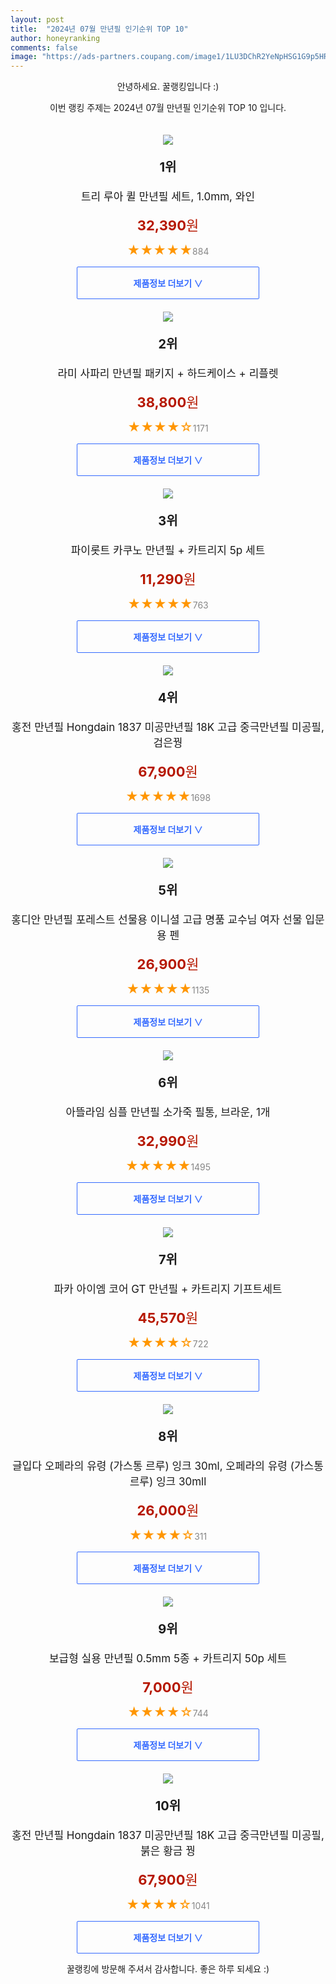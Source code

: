 ```yaml
---
layout: post
title:  "2024년 07월 만년필 인기순위 TOP 10"
author: honeyranking
comments: false
image: "https://ads-partners.coupang.com/image1/1LU3DChR2YeNpHSG1G9p5HR839OHyOLC61ML7D10x8Fyrswg9VuaFOEzRV3U-Ss0nfi2EEtdTpCfeLtoahMm0Nfv7LWkN_wqetzscqYZCsgt1ED9cxU2ekzJ2zr8KpMH6uY7nw8fsl-esVk-t0s0jZcJg3d0m3uLyxlM--1l8CLYRuNVlW_Vk12e7pLIomFexJ2PEikUca7D2OHaQQ_AlMNJQM-YbKWMNjxsPXxq7WseHdqiEoGGbvdj3mxJRQVYpNojDVEk38A40TCnbsn8QFRaxFm4wLJdGGycosQiAA=="
---
```

<p style="text-align: center;">안녕하세요. 꿀랭킹입니다 :)</p>
<p style="text-align: center;">이번 랭킹 주제는 2024년 07월 만년필 인기순위 TOP 10 입니다.</p><center><img src="https://ads-partners.coupang.com/image1/1LU3DChR2YeNpHSG1G9p5HR839OHyOLC61ML7D10x8Fyrswg9VuaFOEzRV3U-Ss0nfi2EEtdTpCfeLtoahMm0Nfv7LWkN_wqetzscqYZCsgt1ED9cxU2ekzJ2zr8KpMH6uY7nw8fsl-esVk-t0s0jZcJg3d0m3uLyxlM--1l8CLYRuNVlW_Vk12e7pLIomFexJ2PEikUca7D2OHaQQ_AlMNJQM-YbKWMNjxsPXxq7WseHdqiEoGGbvdj3mxJRQVYpNojDVEk38A40TCnbsn8QFRaxFm4wLJdGGycosQiAA==" style="margin-top:20px" /></center><p style="text-align: center; font-size: 20px"><b>1위</b></p><p style="text-align: center; font-size: 17px">트리 루아 퀼 만년필 세트, 1.0mm, 와인</p><p style="text-align: center;"><span style="color: #b61800; font-size: 22px;"><b>32,390</b>원</span></p><p style="text-align: center;"><span style="color: #ff9600; font-size: 20px;">★★★★★</span><span style="color: #878787;">884</span></p><center><a href="https://link.coupang.com/re/AFFSDP?lptag=AF3899140&subid=honeyrank&pageKey=269212947&itemId=845498918&vendorItemId=5150344717&traceid=V0-153-0123c26041eb080d&clickBeacon=615f5f00-4892-11ef-8aa8-720008bf0aac%7E3&requestid=20240723102500763083061687&token=31850C%7CMIXED"><div style="font-size: 14px; display: inline-block; padding: 15px 90px; color: #346aff; border-radius: 2px; border: 1px solid #346aff; cursor: pointer;"><b>제품정보 더보기 &or;</b></div></a></center><center><img src="https://ads-partners.coupang.com/image1/Ph-kqBJMCZ-X1hycPt0NK_h2fQnMveg-5yuhHolSrCknLUYgYxk36_0fVOtIFE0_OJGHp6iPv86p1MwZrHcymwcPbb8dbFaDZBlFoPwQ0lVeVOBww-ouzhEcAqIijtWpH2RF62osSpD-xEdPjwqRRqk1puEFSZOswJYt9dTSfVEPERz1TsiV5eNpJ8evCjyYqSdM2B54MmRmfhKZrlh7HAY1f3BzXkEo10jgC3A93gW4ensJ5yiWpB2bnJxVMUXfprnm6uC_ePkDglDC_V69irX6VqFczZWaNcQ=" style="margin-top:20px" /></center><p style="text-align: center; font-size: 20px"><b>2위</b></p><p style="text-align: center; font-size: 17px">라미 사파리 만년필 패키지 + 하드케이스 + 리플렛</p><p style="text-align: center;"><span style="color: #b61800; font-size: 22px;"><b>38,800</b>원</span></p><p style="text-align: center;"><span style="color: #ff9600; font-size: 20px;">★★★★☆</span><span style="color: #878787;">1171</span></p><center><a href="https://link.coupang.com/re/AFFSDP?lptag=AF3899140&subid=honeyrank&pageKey=7863266273&itemId=21463190562&vendorItemId=3009228849&traceid=V0-153-f4d6a7d6371fd9ce&requestid=20240723102500763083061687&token=31850C%7CMIXED"><div style="font-size: 14px; display: inline-block; padding: 15px 90px; color: #346aff; border-radius: 2px; border: 1px solid #346aff; cursor: pointer;"><b>제품정보 더보기 &or;</b></div></a></center><center><img src="https://ads-partners.coupang.com/image1/ttfDSvfMRyn4eJ_GtlOhUCb15DTihF3DXHbtjO6rbHW-7FKkN7z2vH8AbVPBJigwdODb_KtjvVZzEc9F_e8L-qVJ6NuUe25dn1FB5LJVOkqRKmKuaKf4ro2cLh6E_dDyKEng-wiZ4_y8MdM282LkB3dT0UtvqchPTgYyZ_Byt6wrJe6uLnOxomRjxHH0EiH5NaE_93Nis75b8p4cOAz__gZoc7EutoM5uAgJbN-w4CVwdBmn8nhdIXJJAX2rL2rJgkySEeYhZHygAoeMtnz8tKb5vA==" style="margin-top:20px" /></center><p style="text-align: center; font-size: 20px"><b>3위</b></p><p style="text-align: center; font-size: 17px">파이롯트 카쿠노 만년필 + 카트리지 5p 세트</p><p style="text-align: center;"><span style="color: #b61800; font-size: 22px;"><b>11,290</b>원</span></p><p style="text-align: center;"><span style="color: #ff9600; font-size: 20px;">★★★★★</span><span style="color: #878787;">763</span></p><center><a href="https://link.coupang.com/re/AFFSDP?lptag=AF3899140&subid=honeyrank&pageKey=5709031684&itemId=9513459006&vendorItemId=76798247355&traceid=V0-153-da7702ac38cda0f7&requestid=20240723102500763083061687&token=31850C%7CMIXED"><div style="font-size: 14px; display: inline-block; padding: 15px 90px; color: #346aff; border-radius: 2px; border: 1px solid #346aff; cursor: pointer;"><b>제품정보 더보기 &or;</b></div></a></center><center><img src="https://ads-partners.coupang.com/image1/It_p_mIqW3qY5K5lIggMuFcNnDffLznNCLy9rdfrLXgSDA0UQ2BH20PGApuV_3wCmymsdwJLcnZr1dhVpzGnKWZHOiML0qOW_dWsGikji_p4E7qtjvjTDrBBaHa59MOto2O-zvZ66XGrHnZfFVzUH39xm2uUkHP4uy6it5GxGLhKAfOiIAcnYubDpE7Dovdfy_vTR-Vx3fohaS2FcWCN4tWSCuUq20dGdJL80WtKzO1Y8RXE13c6uC50dpryYV7FUq8E79_HBNyB5xSMx1yDjpWyQLYNZkD9vcXo68pF7NhgTqe_o1hbUDH4Jz5O5w==" style="margin-top:20px" /></center><p style="text-align: center; font-size: 20px"><b>4위</b></p><p style="text-align: center; font-size: 17px">홍전 만년필 Hongdain 1837 미공만년필 18K 고급 중극만년필 미공필, 검은꿩</p><p style="text-align: center;"><span style="color: #b61800; font-size: 22px;"><b>67,900</b>원</span></p><p style="text-align: center;"><span style="color: #ff9600; font-size: 20px;">★★★★★</span><span style="color: #878787;">1698</span></p><center><a href="https://link.coupang.com/re/AFFSDP?lptag=AF3899140&subid=honeyrank&pageKey=7031147540&itemId=17352505014&vendorItemId=84522737118&traceid=V0-153-7d9250907af27cd7&clickBeacon=615f5f00-4892-11ef-845a-55bba0cb2c07%7E3&requestid=20240723102500763083061687&token=31850C%7CMIXED"><div style="font-size: 14px; display: inline-block; padding: 15px 90px; color: #346aff; border-radius: 2px; border: 1px solid #346aff; cursor: pointer;"><b>제품정보 더보기 &or;</b></div></a></center><center><img src="https://ads-partners.coupang.com/image1/AnNa6KG9M2Ep5n-VAgJXtIhxMyAgmbCnOi1DJ6per_46EnJIgfef7HNxp2DOyT1l0v9Fym1MBtrOlepYqP5lwFpLMCZpK-Jx9tpmNaq4S_NBP-Sd16DH2GhxmOzMkCfBAWxO7F4VQ35dqGoLO3kQDa5zJyHUihe6dE3oUNhSZFMhmvLXcp_woRLkob8wSFoeaW9cTpSMImXeYsyl_BnsvcVmbiBXei59MPbccIDPV5CzaZTgoJG71VVKa6fixeEuQEGofzjesDTXEmnqf74x_FAy5qW-QZxogir-yXubtCHFU-NEJHyh2m0=" style="margin-top:20px" /></center><p style="text-align: center; font-size: 20px"><b>5위</b></p><p style="text-align: center; font-size: 17px">홍디안 만년필 포레스트 선물용 이니셜 고급 명품 교수님 여자 선물 입문용 펜</p><p style="text-align: center;"><span style="color: #b61800; font-size: 22px;"><b>26,900</b>원</span></p><p style="text-align: center;"><span style="color: #ff9600; font-size: 20px;">★★★★★</span><span style="color: #878787;">1135</span></p><center><a href="https://link.coupang.com/re/AFFSDP?lptag=AF3899140&subid=honeyrank&pageKey=6155160813&itemId=11909446698&vendorItemId=86052006149&traceid=V0-153-9a50803f13137291&requestid=20240723102500763083061687&token=31850C%7CMIXED"><div style="font-size: 14px; display: inline-block; padding: 15px 90px; color: #346aff; border-radius: 2px; border: 1px solid #346aff; cursor: pointer;"><b>제품정보 더보기 &or;</b></div></a></center><center><img src="https://ads-partners.coupang.com/image1/lmj2w2IMGsyaSi6NlqMsPggGkDvsWgL5m4jYbFaGwOfRlGtUCfQ7nY4tLmqe_3sDowPI04tXUzjwsjWYvGlgrNFMT5gIjp7ew94tNSk2hmjd5tQrJoz3ix32CQlfaJLRX8yRJDKdjZ2WA1kNZ7qBw9HOoE5LlvMqfQ2zeQdKD8nesVeOD63nvpckMsDI2E-hKuE2LxtujCY5CivGzAjajmfWXe3F9leIo_YEVe0b8Tg2d03rzPCzv3nCIUfWDJFKHsbi1OBDnGh6pebi7fQAJ3v1v1fm1lEOyBgh99n2m8U=" style="margin-top:20px" /></center><p style="text-align: center; font-size: 20px"><b>6위</b></p><p style="text-align: center; font-size: 17px">아뜰라임 심플 만년필 소가죽 필통, 브라운, 1개</p><p style="text-align: center;"><span style="color: #b61800; font-size: 22px;"><b>32,990</b>원</span></p><p style="text-align: center;"><span style="color: #ff9600; font-size: 20px;">★★★★★</span><span style="color: #878787;">1495</span></p><center><a href="https://link.coupang.com/re/AFFSDP?lptag=AF3899140&subid=honeyrank&pageKey=6759371439&itemId=15836050997&vendorItemId=88377081965&traceid=V0-153-7ec3aba031be3cd1&clickBeacon=615f5f00-4892-11ef-8de0-cdc59ef23db1%7E3&requestid=20240723102500763083061687&token=31850C%7CMIXED"><div style="font-size: 14px; display: inline-block; padding: 15px 90px; color: #346aff; border-radius: 2px; border: 1px solid #346aff; cursor: pointer;"><b>제품정보 더보기 &or;</b></div></a></center><center><img src="https://ads-partners.coupang.com/image1/jkh63PtQjkfb6O31jtMqMI1jARH6slb2aoJd2b_1A_cVKBR3vBohSMlMvYzPgCgLx-FCQMAes-AgH0HZgSkfzVbo_TDpMthQwYKH_Va5g41xLGlLzUlQGALXWNg7ZQwyULUXvkAXbzgg11mdW_QPxMTb0CqI_gXNf9v9SebfQTmhmPQSW8jd1h1jehhyNhGQLLmy31f3NxDzBpcMIo67MS8jcEnXC0C0t0YExjDRbh4V971pc2Ig1AiUR7SNwFk6MKugduysxy37pdNQtdkuvvbu1js_qngAmQ==" style="margin-top:20px" /></center><p style="text-align: center; font-size: 20px"><b>7위</b></p><p style="text-align: center; font-size: 17px">파카 아이엠 코어 GT 만년필 + 카트리지 기프트세트</p><p style="text-align: center;"><span style="color: #b61800; font-size: 22px;"><b>45,570</b>원</span></p><p style="text-align: center;"><span style="color: #ff9600; font-size: 20px;">★★★★☆</span><span style="color: #878787;">722</span></p><center><a href="https://link.coupang.com/re/AFFSDP?lptag=AF3899140&subid=honeyrank&pageKey=5156884476&itemId=7094940747&vendorItemId=74386901799&traceid=V0-153-6c6f15c114bbaa25&requestid=20240723102500763083061687&token=31850C%7CMIXED"><div style="font-size: 14px; display: inline-block; padding: 15px 90px; color: #346aff; border-radius: 2px; border: 1px solid #346aff; cursor: pointer;"><b>제품정보 더보기 &or;</b></div></a></center><center><img src="https://ads-partners.coupang.com/image1/iI_VjD5r4KGlEAoTiOwzbUGYTDxFZnk2joZVM4YSkait2z0JtM3cs4vDeP0mXbN-icbx0k_KnZKXEIcdimBB5c-u78XYjY8ESovyo8GyZedDrdmMFdv_n03i6pyoBYShVODraoIye_3sUubdS-U7fgnyRdVEPERpxgLq5rWp9pR_AAuU0hjqClQJbpQ6jBjAR0yu-u61j3B7KXk0nLngVGmneux5BC6xzAatrg1ZvSzpu4UgYxXjuHD1K0o_E-tpO65W2T3JIsBAEgmOQExeaYqdCCPSZzaOqsLEA7u7CgniHCdefkGzIT0SFGo8AAPQ" style="margin-top:20px" /></center><p style="text-align: center; font-size: 20px"><b>8위</b></p><p style="text-align: center; font-size: 17px">글입다 오페라의 유령 (가스통 르루) 잉크 30ml, 오페라의 유령 (가스통 르루) 잉크 30mll</p><p style="text-align: center;"><span style="color: #b61800; font-size: 22px;"><b>26,000</b>원</span></p><p style="text-align: center;"><span style="color: #ff9600; font-size: 20px;">★★★★☆</span><span style="color: #878787;">311</span></p><center><a href="https://link.coupang.com/re/AFFSDP?lptag=AF3899140&subid=honeyrank&pageKey=7193950860&itemId=18169527913&vendorItemId=88184981917&traceid=V0-153-45f14fcb58a76333&clickBeacon=615f5f00-4892-11ef-a092-8150c1bdbbc3%7E3&requestid=20240723102500763083061687&token=31850C%7CMIXED"><div style="font-size: 14px; display: inline-block; padding: 15px 90px; color: #346aff; border-radius: 2px; border: 1px solid #346aff; cursor: pointer;"><b>제품정보 더보기 &or;</b></div></a></center><center><img src="https://ads-partners.coupang.com/image1/R-6y2BwbdjfN8cUAR8CVXNEq0NmQBaZ8jNIeRIF5rdkVCAKjIJsbMeCHI3klJSbMLBrgntcIFLIy0WVg0x203cDhyq4QMNmkm5W3AHmh9JNuom6p6t4vC0_5ES2uVKIWfYbZQepZ7zKpBd_lQxBWbjtFRX_h13tz0VPqz9dH4sTdGBEOXULehJx6LI6rj8gfnHxBlHfu272bmBRfBlhYu2CwcHohwUk2WcdmMsoGb0gbjA3s-aNitZ54lGFf7xxfUYi9HzpomWhFEKhGUEDiYVpuJkgDBiicEQ==" style="margin-top:20px" /></center><p style="text-align: center; font-size: 20px"><b>9위</b></p><p style="text-align: center; font-size: 17px">보급형 실용 만년필 0.5mm 5종  + 카트리지 50p 세트</p><p style="text-align: center;"><span style="color: #b61800; font-size: 22px;"><b>7,000</b>원</span></p><p style="text-align: center;"><span style="color: #ff9600; font-size: 20px;">★★★★☆</span><span style="color: #878787;">744</span></p><center><a href="https://link.coupang.com/re/AFFSDP?lptag=AF3899140&subid=honeyrank&pageKey=6375011803&itemId=13519009065&vendorItemId=80772980075&traceid=V0-153-2c433887ae8ce564&requestid=20240723102500763083061687&token=31850C%7CMIXED"><div style="font-size: 14px; display: inline-block; padding: 15px 90px; color: #346aff; border-radius: 2px; border: 1px solid #346aff; cursor: pointer;"><b>제품정보 더보기 &or;</b></div></a></center><center><img src="https://ads-partners.coupang.com/image1/fz-KAU112SGxCx0Uf3W9rYt_YV54iyJmtBDL5K-PJaYNMq_82z5FWUoWPuzeu9g4l0GqdVgKccN3HCDlDujysKx2CStHm_Q0XPmHDbKWGpX-5JpMLyk39trN8UOxrC6JpUNV3sv3cFZk9cVF_0VoUfvJoyOd0YvstaELkD2_zuzVLhPfLdc8wNrI5H7rpDfZkU21Tdg4O0Nkb2UECvt6q26o8Vy_OCCyTsDe7iMV6QfqQt5CkElT5aZkV9zqaHGEhjvILSMD8ggtQjy_SJ7Riz3pYL0uAueMqygx1sISRgqe6s9nYBCLOWedMbWr-A==" style="margin-top:20px" /></center><p style="text-align: center; font-size: 20px"><b>10위</b></p><p style="text-align: center; font-size: 17px">홍전 만년필 Hongdain 1837 미공만년필 18K 고급 중극만년필 미공필, 붉은 황금 꿩</p><p style="text-align: center;"><span style="color: #b61800; font-size: 22px;"><b>67,900</b>원</span></p><p style="text-align: center;"><span style="color: #ff9600; font-size: 20px;">★★★★☆</span><span style="color: #878787;">1041</span></p><center><a href="https://link.coupang.com/re/AFFSDP?lptag=AF3899140&subid=honeyrank&pageKey=7031147540&itemId=17352505016&vendorItemId=84522737126&traceid=V0-153-7d9250907af27cd7&clickBeacon=615f5f00-4892-11ef-87dc-01afd293753d%7E3&requestid=20240723102500763083061687&token=31850C%7CMIXED"><div style="font-size: 14px; display: inline-block; padding: 15px 90px; color: #346aff; border-radius: 2px; border: 1px solid #346aff; cursor: pointer;"><b>제품정보 더보기 &or;</b></div></a></center><p style="text-align: center;">꿀랭킹에 방문해 주셔서 감사합니다. 좋은 하루 되세요 :)</p>
